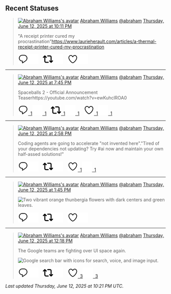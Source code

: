 ## Recent Statuses

> <a href="https://indieweb.social/@abraham"><img alt="Abraham Williams's avatar" src="https://cdn.masto.host/indiewebsocial/accounts/avatars/109/292/540/382/343/163/original/d00f2e03ce9c85b1.jpg" height="24" width="24" ></a> [Abraham Williams](https://indieweb.social/@abraham) [@abraham](https://indieweb.social/@abraham) [Thursday, June 12, 2025 at 10:11 PM](https://indieweb.social/@abraham/114672683380340845)
>
> &quot;A receipt printer cured my procrastination&quot;https://www.laurieherault.com/articles/a-thermal-receipt-printer-cured-my-procrastination
>
> [![Reply](./images/reply_light.svg#gh-light-mode-only "Reply")](https://indieweb.social/@abraham/114672683380340845#gh-light-mode-only)[![Reply](./images/reply.svg#gh-dark-mode-only "Reply")](https://indieweb.social/@abraham/114672683380340845#gh-dark-mode-only)&emsp;[![Boost](./images/retweet_light.svg#gh-light-mode-only "Boost")](https://indieweb.social/@abraham/114672683380340845#gh-light-mode-only)[![Boost](./images/retweet.svg#gh-dark-mode-only "Boost")](https://indieweb.social/@abraham/114672683380340845#gh-dark-mode-only)&emsp;[![Favorite](./images/like_light.svg#gh-light-mode-only "Favorite")](https://indieweb.social/@abraham/114672683380340845#gh-light-mode-only)[![Favorite](./images/like.svg#gh-dark-mode-only "Favorite")](https://indieweb.social/@abraham/114672683380340845#gh-dark-mode-only)


---

> <a href="https://indieweb.social/@abraham"><img alt="Abraham Williams's avatar" src="https://cdn.masto.host/indiewebsocial/accounts/avatars/109/292/540/382/343/163/original/d00f2e03ce9c85b1.jpg" height="24" width="24" ></a> [Abraham Williams](https://indieweb.social/@abraham) [@abraham](https://indieweb.social/@abraham) [Thursday, June 12, 2025 at 7:45 PM](https://indieweb.social/@abraham/114672110090918974)
>
> Spaceballs 2 - Official Announcement Teaserhttps://youtube.com/watch?v=ewKuhclROA0
>
> [![Reply](./images/reply_light.svg#gh-light-mode-only "Reply")&ensp;1](https://indieweb.social/@abraham/114672110090918974#gh-light-mode-only)[![Reply](./images/reply.svg#gh-dark-mode-only "Reply")&ensp;1](https://indieweb.social/@abraham/114672110090918974#gh-dark-mode-only)&emsp;[![Boost](./images/retweet_light.svg#gh-light-mode-only "Boost")&ensp;1](https://indieweb.social/@abraham/114672110090918974#gh-light-mode-only)[![Boost](./images/retweet.svg#gh-dark-mode-only "Boost")&ensp;1](https://indieweb.social/@abraham/114672110090918974#gh-dark-mode-only)&emsp;[![Favorite](./images/like_light.svg#gh-light-mode-only "Favorite")&ensp;1](https://indieweb.social/@abraham/114672110090918974#gh-light-mode-only)[![Favorite](./images/like.svg#gh-dark-mode-only "Favorite")&ensp;1](https://indieweb.social/@abraham/114672110090918974#gh-dark-mode-only)


---

> <a href="https://indieweb.social/@abraham"><img alt="Abraham Williams's avatar" src="https://cdn.masto.host/indiewebsocial/accounts/avatars/109/292/540/382/343/163/original/d00f2e03ce9c85b1.jpg" height="24" width="24" ></a> [Abraham Williams](https://indieweb.social/@abraham) [@abraham](https://indieweb.social/@abraham) [Thursday, June 12, 2025 at 2:58 PM](https://indieweb.social/@abraham/114670981991685965)
>
> Coding agents are going to accelerate &quot;not invented here&quot;.&quot;Tired of your dependencies not updating? Try #ai now and maintain your own half-assed solutions!&quot;
>
> [![Reply](./images/reply_light.svg#gh-light-mode-only "Reply")](https://indieweb.social/@abraham/114670981991685965#gh-light-mode-only)[![Reply](./images/reply.svg#gh-dark-mode-only "Reply")](https://indieweb.social/@abraham/114670981991685965#gh-dark-mode-only)&emsp;[![Boost](./images/retweet_light.svg#gh-light-mode-only "Boost")](https://indieweb.social/@abraham/114670981991685965#gh-light-mode-only)[![Boost](./images/retweet.svg#gh-dark-mode-only "Boost")](https://indieweb.social/@abraham/114670981991685965#gh-dark-mode-only)&emsp;[![Favorite](./images/like_light.svg#gh-light-mode-only "Favorite")&ensp;1](https://indieweb.social/@abraham/114670981991685965#gh-light-mode-only)[![Favorite](./images/like.svg#gh-dark-mode-only "Favorite")&ensp;1](https://indieweb.social/@abraham/114670981991685965#gh-dark-mode-only)


---

> <a href="https://indieweb.social/@abraham"><img alt="Abraham Williams's avatar" src="https://cdn.masto.host/indiewebsocial/accounts/avatars/109/292/540/382/343/163/original/d00f2e03ce9c85b1.jpg" height="24" width="24" ></a> [Abraham Williams](https://indieweb.social/@abraham) [@abraham](https://indieweb.social/@abraham) [Thursday, June 12, 2025 at 1:45 PM](https://indieweb.social/@abraham/114670695281462857)
>
> 
>
> ![Two vibrant orange thunbergia flowers with dark centers and green leaves.](https://cdn.masto.host/indiewebsocial/media_attachments/files/114/670/695/137/395/669/original/941b52478655fc35.jpg)
>
> [![Reply](./images/reply_light.svg#gh-light-mode-only "Reply")](https://indieweb.social/@abraham/114670695281462857#gh-light-mode-only)[![Reply](./images/reply.svg#gh-dark-mode-only "Reply")](https://indieweb.social/@abraham/114670695281462857#gh-dark-mode-only)&emsp;[![Boost](./images/retweet_light.svg#gh-light-mode-only "Boost")](https://indieweb.social/@abraham/114670695281462857#gh-light-mode-only)[![Boost](./images/retweet.svg#gh-dark-mode-only "Boost")](https://indieweb.social/@abraham/114670695281462857#gh-dark-mode-only)&emsp;[![Favorite](./images/like_light.svg#gh-light-mode-only "Favorite")](https://indieweb.social/@abraham/114670695281462857#gh-light-mode-only)[![Favorite](./images/like.svg#gh-dark-mode-only "Favorite")](https://indieweb.social/@abraham/114670695281462857#gh-dark-mode-only)


---

> <a href="https://indieweb.social/@abraham"><img alt="Abraham Williams's avatar" src="https://cdn.masto.host/indiewebsocial/accounts/avatars/109/292/540/382/343/163/original/d00f2e03ce9c85b1.jpg" height="24" width="24" ></a> [Abraham Williams](https://indieweb.social/@abraham) [@abraham](https://indieweb.social/@abraham) [Thursday, June 12, 2025 at 12:18 PM](https://indieweb.social/@abraham/114670352219937969)
>
> The Google teams are fighting over UI space again.
>
> ![Google search bar with icons for search, voice, and image input.](https://cdn.masto.host/indiewebsocial/media_attachments/files/114/670/352/069/639/607/original/616d95d5d93d00b2.png)
>
> [![Reply](./images/reply_light.svg#gh-light-mode-only "Reply")](https://indieweb.social/@abraham/114670352219937969#gh-light-mode-only)[![Reply](./images/reply.svg#gh-dark-mode-only "Reply")](https://indieweb.social/@abraham/114670352219937969#gh-dark-mode-only)&emsp;[![Boost](./images/retweet_light.svg#gh-light-mode-only "Boost")](https://indieweb.social/@abraham/114670352219937969#gh-light-mode-only)[![Boost](./images/retweet.svg#gh-dark-mode-only "Boost")](https://indieweb.social/@abraham/114670352219937969#gh-dark-mode-only)&emsp;[![Favorite](./images/like_light.svg#gh-light-mode-only "Favorite")&ensp;3](https://indieweb.social/@abraham/114670352219937969#gh-light-mode-only)[![Favorite](./images/like.svg#gh-dark-mode-only "Favorite")&ensp;3](https://indieweb.social/@abraham/114670352219937969#gh-dark-mode-only)


_Last updated Thursday, June 12, 2025 at 10:21 PM UTC._
